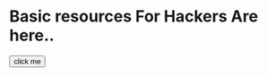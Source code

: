 # Basic resources For Hackers Are here..
<a href="Kali-basic-tool-kit.txt" >
  
<button> click me </button> 

</a>
